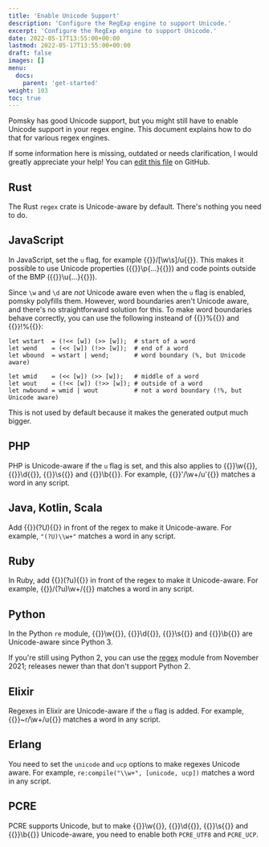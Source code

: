 ```yaml
---
title: 'Enable Unicode Support'
description: 'Configure the RegExp engine to support Unicode.'
excerpt: 'Configure the RegExp engine to support Unicode.'
date: 2022-05-17T13:55:00+00:00
lastmod: 2022-05-17T13:55:00+00:00
draft: false
images: []
menu:
  docs:
    parent: 'get-started'
weight: 103
toc: true
---
```


Pomsky has good Unicode support, but you might still have to enable Unicode support in your regex engine. This document explains how to do that for various regex engines.

If some information here is missing, outdated or needs clarification, I would greatly appreciate your help! You can [edit this file](https://github.com/pomsky-lang/website/tree/main/content/docs/get-started/enable-unicode.md) on GitHub.

## Rust

The Rust `regex` crate is Unicode-aware by default. There's nothing you need to do.

## JavaScript

In JavaScript, set the `u` flag, for example {{<regexp>}}/[\w\s]/u{{</regexp>}}. This makes it possible to use Unicode properties ({{<regexp>}}\p{...}{{</regexp>}}) and code points outside of the BMP ({{<regexp>}}\u{...}{{</regexp>}}).

Since `\w` and `\d` are _not_ Unicode aware even when the `u` flag is enabled, pomsky polyfills them. However, word boundaries aren't Unicode aware, and there's no straightforward solution for this. To make word boundaries behave correctly, you can use the following insteand of {{<po>}}%{{</po>}} and {{<po>}}!%{{</po>}}:

```pomsky
let wstart  = (!<< [w]) (>> [w]);  # start of a word
let wend    = (<< [w]) (!>> [w]);  # end of a word
let wbound  = wstart | wend;       # word boundary (%, but Unicode aware)

let wmid    = (<< [w]) (>> [w]);   # middle of a word
let wout    = (!<< [w]) (!>> [w]); # outside of a word
let nwbound = wmid | wout          # not a word boundary (!%, but Unicode aware)
```

This is not used by default because it makes the generated output much bigger.

## PHP

PHP is Unicode-aware if the `u` flag is set, and this also applies to {{<regexp>}}\w{{</regexp>}},
{{<regexp>}}\d{{</regexp>}}, {{<regexp>}}\s{{</regexp>}} and {{<regexp>}}\b{{</regexp>}}. For
example, {{<regexp>}}'/\w+/u'{{</regexp>}} matches a word in any script.

## Java, Kotlin, Scala

Add {{<regexp>}}(?U){{</po>}} in front of the regex to make it Unicode-aware. For
example, `"(?U)\\w+"` matches a word in any script.

## Ruby

In Ruby, add {{<regexp>}}(?u){{</regexp>}} in front of the regex to make it Unicode-aware. For
example, {{<regexp>}}/(?u)\w+/{{</regexp>}} matches a word in any script.

## Python

In the Python `re` module, {{<regexp>}}\w{{</regexp>}}, {{<regexp>}}\d{{</regexp>}},
{{<regexp>}}\s{{</regexp>}} and {{<regexp>}}\b{{</regexp>}} are Unicode-aware since Python 3.

If you're still using Python 2, you can use the [regex](https://pypi.org/project/regex/2021.11.10/)
module from November 2021; releases newer than that don't support Python 2.

## Elixir

Regexes in Elixir are Unicode-aware if the `u` flag is added. For example, {{<regexp>}}~r/\w+/u{{</regexp>}} matches a word in any script.

## Erlang

You need to set the `unicode` and `ucp` options to make regexes Unicode aware. For example, `re:compile("\\w+", [unicode, ucp])` matches a word in any script.

## PCRE

PCRE supports Unicode, but to make {{<regexp>}}\w{{</regexp>}}, {{<regexp>}}\d{{</regexp>}},
{{<regexp>}}\s{{</regexp>}} and {{<regexp>}}\b{{</regexp>}} Unicode-aware, you need to enable both
`PCRE_UTF8` and `PCRE_UCP`.
